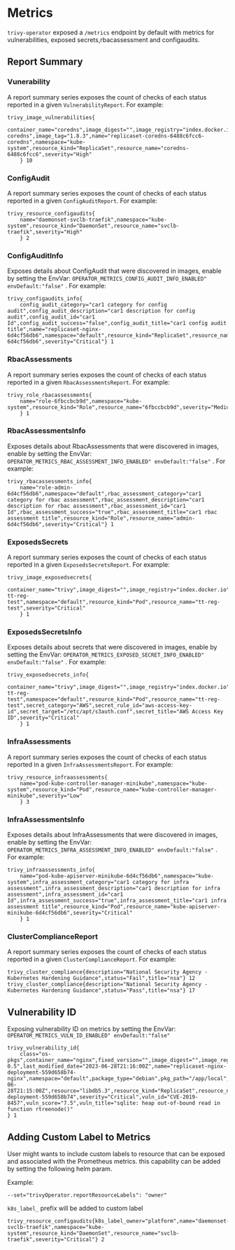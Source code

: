 # Metrics

`trivy-operator` exposed a `/metrics` endpoint by default  with metrics for vulnerabilities, exposed secrets,rbacassessment and configaudits.

## Report Summary

### Vunerability

A report summary series exposes the count of checks of each status reported in a given `VulnerabilityReport`. For example:

```shell
trivy_image_vulnerabilities{
    container_name="coredns",image_digest="",image_registry="index.docker.io",image_repository="rancher/coredns-coredns",image_tag="1.8.3",name="replicaset-coredns-6488c6fcc6-coredns",namespace="kube-system",resource_kind="ReplicaSet",resource_name="coredns-6488c6fcc6",severity="High"
    } 10
```

### ConfigAudit

A report summary series exposes the count of checks of each status reported in a given `ConfigAuditReport`. For example:

```shell
trivy_resource_configaudits{
    name="daemonset-svclb-traefik",namespace="kube-system",resource_kind="DaemonSet",resource_name="svclb-traefik",severity="High"
    } 2
```

### ConfigAuditInfo

Exposes details about ConfigAudit that were discovered in images, enable by setting the EnvVar: `OPERATOR_METRICS_CONFIG_AUDIT_INFO_ENABLED" envDefault:"false"` . For example:

```shell
trivy_configaudits_info{
    config_audit_category="car1 category for config audit",config_audit_description="car1 description for config audit",config_audit_id="car1 Id",config_audit_success="false",config_audit_title="car1 config audit title",name="replicaset-nginx-6d4cf56db6",namespace="default",resource_kind="ReplicaSet",resource_name="nginx-6d4cf56db6",severity="Critical"} 1
```

### RbacAssessments

A report summary series exposes the count of checks of each status reported in a given `RbacAssessmentsReport`. For example:

```shell
trivy_role_rbacassessments{
    name="role-6fbccbcb9d",namespace="kube-system",resource_kind="Role",resource_name="6fbccbcb9d",severity="Medium"
    } 1
```

### RbacAssessmentsInfo

Exposes details about RbacAssessments that were discovered in images, enable by setting the EnvVar: `OPERATOR_METRICS_RBAC_ASSESSMENT_INFO_ENABLED" envDefault:"false"` . For example:

```shell
trivy_rbacassessments_info{
    name="role-admin-6d4cf56db6",namespace="default",rbac_assessment_category="car1 category for rbac assessment",rbac_assessment_description="car1 description for rbac assessment",rbac_assessment_id="car1 Id",rbac_assessment_success="true",rbac_assessment_title="car1 rbac assessment title",resource_kind="Role",resource_name="admin-6d4cf56db6",severity="Critical"} 1
```

### ExposedsSecrets

A report summary series exposes the count of checks of each status reported in a given `ExposedsSecretsReport`. For example:

```shell
trivy_image_exposedsecrets{
    container_name="trivy",image_digest="",image_registry="index.docker.io",image_repository="josedonizetti/trivy",image_tag="secrettest",name="pod-tt-reg-test",namespace="default",resource_kind="Pod",resource_name="tt-reg-test",severity="Critical"
    } 1
```

### ExposedsSecretsInfo

Exposes details about secrets that were discovered in images, enable by setting the EnvVar: `OPERATOR_METRICS_EXPOSED_SECRET_INFO_ENABLED" envDefault:"false"` . For example:

```shell
trivy_exposedsecrets_info{
    container_name="trivy",image_digest="",image_registry="index.docker.io",image_repository="josedonizetti/trivy",image_tag="secrettest",name="pod-tt-reg-test",namespace="default",resource_kind="Pod",resource_name="tt-reg-test",secret_category="AWS",secret_rule_id="aws-access-key-id",secret_target="/etc/apt/s3auth.conf",secret_title="AWS Access Key ID",severity="Critical"
    } 1
```

### InfraAssessments

A report summary series exposes the count of checks of each status reported in a given `InfraAssessmentsReport`. For example:

```shell
trivy_resource_infraassessments{
    name="pod-kube-controller-manager-minikube",namespace="kube-system",resource_kind="Pod",resource_name="kube-controller-manager-minikube",severity="Low"
    } 3
```

### InfraAssessmentsInfo
Exposes details about InfraAssessments that were discovered in images, enable by setting the EnvVar: `OPERATOR_METRICS_INFRA_ASSESSMENT_INFO_ENABLED" envDefault:"false"` . For example:
```shell
trivy_infraassessments_info{
    name="pod-kube-apiserver-minikube-6d4cf56db6",namespace="kube-system",infra_assessment_category="car1 category for infra assessment",infra_assessment_description="car1 description for infra assessment",infra_assessment_id="car1 Id",infra_assessment_success="true",infra_assessment_title="car1 infra assessment title",resource_kind="Pod",resource_name="kube-apiserver-minikube-6d4cf56db6",severity="Critical"
    } 1
```
### ClusterComplianceReport

A report summary series exposes the count of checks of each status reported in a given `ClusterComplianceReport`. For example:

```shell
trivy_cluster_compliance{description="National Security Agency - Kubernetes Hardening Guidance",status="Fail",title="nsa"} 12
trivy_cluster_compliance{description="National Security Agency - Kubernetes Hardening Guidance",status="Pass",title="nsa"} 17
```

## Vulnerability ID

Exposing vulnerability ID on metrics by setting the EnvVar: `OPERATOR_METRICS_VULN_ID_ENABLED" envDefault:"false"`

```shell
trivy_vulnerability_id{
    class="os-pkgs",container_name="nginx",fixed_version="",image_digest="",image_registry="index.docker.io",image_repository="library/nginx",image_tag="1.16.1",installed_version="5.3.28+dfsg1-0.5",last_modified_date="2023-06-28T21:16:00Z",name="replicaset-nginx-deployment-559d658b74-nginx",namespace="default",package_type="debian",pkg_path="/app/local",published_date="2023-06-28T21:15:00Z",resource="libdb5.3",resource_kind="ReplicaSet",resource_name="nginx-deployment-559d658b74",severity="Critical",vuln_id="CVE-2019-8457",vuln_score="7.5",vuln_title="sqlite: heap out-of-bound read in function rtreenode()"
} 1
```

## Adding Custom Label to Metrics

User might wants to include custom labels to resource that can be exposed and associated with the Prometheus metrics.
this capability can be added by setting the following helm param.

Example:

`--set="trivyOperator.reportResourceLabels": "owner"`

`k8s_label_` prefix will be added to custom label

```shell
trivy_resource_configaudits{k8s_label_owner="platform",name="daemonset-svclb-traefik",namespace="kube-system",resource_kind="DaemonSet",resource_name="svclb-traefik",severity="Critical"} 2
```
